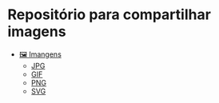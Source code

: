 # Repositório para compartilhar imagens

* [🖼️ Imangens](#funciona)
  * [JPG]()
  * [GIF]()
  * [PNG]()
  * [SVG]()